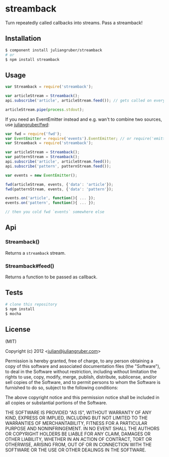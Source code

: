 
streamback
==========

Turn repeatedly called callbacks into streams. Pass a streamback!

Installation
------------

```bash
$ component install juliangruber/streamback
# or
$ npm install streamback
```

Usage
-----

```javascript
var Streamback = require('streamback');

var articleStream = Streamback();
api.subscribe('article', articleStream.feed()); // gets called on every new article

articleStream.pipe(process.stdout);
```

If you need an EventEmitter instead and e.g. wan't to combine two sources, use [juliangruber/fwd](https://github.com/juliangruber/fwd):

```javascript
var fwd = require('fwd');
var EventEmitter = require('events').EventEmitter; // or require('emitter')
var Streamback = require('streamback');

var articleStream = Streamback();
var patternStream = Streamback();
api.subscribe('article', articleStream.feed()); 
api.subscribe('pattern', patternStream.feed()); 

var events = new EventEmitter();

fwd(articleStream, events, {'data': 'article'});
fwd(patternStream, events, {'data': 'pattern'});

events.on('article', function(){ ... });
events.on('pattern', function(){ ... });

// then you cold fwd `events` somewhere else
```

Api
---

### Streamback()

Returns a `streamback` stream.

### Streamback#feed()

Returns a function to be passed as callback.

Tests
-----

```bash
# clone this repository
$ npm install
$ mocha
```

License
-------

(MIT)

Copyright (c) 2012 &lt;julian@juliangruber.com&gt;

Permission is hereby granted, free of charge, to any person obtaining a copy of this software and associated documentation files (the "Software"), to deal in the Software without restriction, including without limitation the rights to use, copy, modify, merge, publish, distribute, sublicense, and/or sell copies of the Software, and to permit persons to whom the Software is furnished to do so, subject to the following conditions:

The above copyright notice and this permission notice shall be included in all copies or substantial portions of the Software.

THE SOFTWARE IS PROVIDED "AS IS", WITHOUT WARRANTY OF ANY KIND, EXPRESS OR IMPLIED, INCLUDING BUT NOT LIMITED TO THE WARRANTIES OF MERCHANTABILITY, FITNESS FOR A PARTICULAR PURPOSE AND NONINFRINGEMENT. IN NO EVENT SHALL THE AUTHORS OR COPYRIGHT HOLDERS BE LIABLE FOR ANY CLAIM, DAMAGES OR OTHER LIABILITY, WHETHER IN AN ACTION OF CONTRACT, TORT OR OTHERWISE, ARISING FROM, OUT OF OR IN CONNECTION WITH THE SOFTWARE OR THE USE OR OTHER DEALINGS IN THE SOFTWARE.
